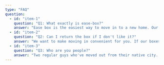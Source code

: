```yaml
---
type: "FAQ"
question:
  - id: "item-1"
    question: "Q1: What exactly is ease-box?"
    answer: "Ease box is the easiest way to move in to a new home. Our boxes cover all the small necessities that you might require while moving in to a new home. We are just starting out so if you have any suggestions, please send them to us."
  - id: "item-2"
    question: "Q2: Can I return the box if I don't like it?"
    answer: "We want to make moving in convenient for you. If our boxes don't make that happen, we will take them back and refund you. No questions asked. Just contact us within 30 days of receiving the box."
  - id: "item-3"
    question: "Q3: Who are you people?"
    answer: "Two regular guys who've moved out from their native city. Mandar and Vedant moved from our hometown a couple of years ago. We were really exited to face the brave new world at first but sometimes the small things suck the fun out of everything. That's how we came up with this idea in the first place."
---
```

